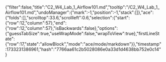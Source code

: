 {"filter":false,"title":"C2_W4_Lab_1_Airflow101.md","tooltip":"/C2_W4_Lab_1_Airflow101.md","undoManager":{"mark":-1,"position":-1,"stack":[]},"ace":{"folds":[],"scrolltop":33.6,"scrollleft":0.6,"selection":{"start":{"row":12,"column":57},"end":{"row":12,"column":57},"isBackwards":false},"options":{"guessTabSize":true,"useWrapMode":false,"wrapToView":true},"firstLineState":{"row":17,"state":"allowBlock","mode":"ace/mode/markdown"}},"timestamp":1733231386961,"hash":"7766aa61c2b5028086e0a33d1d4638bb752e0c14"}